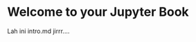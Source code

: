 # Welcome to your Jupyter Book

<!-- This is a small sample book to give you a feel for how book content is
structured. -->

Lah ini intro.md jirrr....
<!--It shows off a few of the major file types, as well as some sample content.
It does not go in-depth into any particular topic - check out [the Jupyter Book documentation](https://jupyterbook.org) for more information.

Check out the content pages bundled with this sample book to see more.

```{tableofcontents}
``` -->
